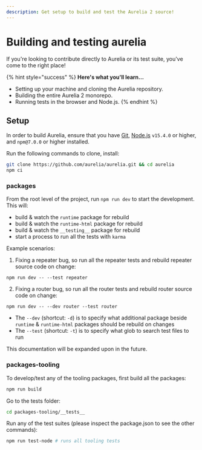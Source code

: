 ```yaml
---
description: Get setup to build and test the Aurelia 2 source!
---
```


# Building and testing aurelia

If you're looking to contribute directly to Aurelia or its test suite, you've come to the right place!

{% hint style="success" %}
**Here's what you'll learn...**

* Setting up your machine and cloning the Aurelia repository.
* Building the entire Aurelia 2 monorepo.
* Running tests in the browser and Node.js.
{% endhint %}

## Setup

In order to build Aurelia, ensure that you have [Git](https://git-scm.com/downloads), [Node.js](https://nodejs.org/) `v15.4.0` or higher, and `npm@7.0.0` or higher installed.

Run the following commands to clone, install:

```bash
git clone https://github.com/aurelia/aurelia.git && cd aurelia
npm ci
```

### packages

From the root level of the project, run `npm run dev` to start the development. This will:
* build & watch the `runtime` package for rebuild
* build & watch the `runtime-html` package for rebuild
* build & watch the `__testing__` package for rebuild
* start a process to run all the tests with `karma`

Example scenarios:

1. Fixing a repeater bug, so run all the repeater tests and rebuild repeater source code on change:
```
npm run dev -- --test repeater
```
2. Fixing a router bug, so run all the router tests and rebuild router source code on change:
```
npm run dev -- --dev router --test router
```

* The `--dev` (shortcut: `-d`) is to specify what additional package beside `runtime` & `runtime-html` packages should be rebuild on changes
* The `--test` (shortcut: `-t`) is to specify what glob to search test files to run

This documentation will be expanded upon in the future.

### packages-tooling

To develop/test any of the tooling packages, first build all the packages:

```bash
npm run build
```

Go to the tests folder:

```bash
cd packages-tooling/__tests__
```

Run any of the test suites \(please inspect the package.json to see the other commands\):

```bash
npm run test-node # runs all tooling tests
```

